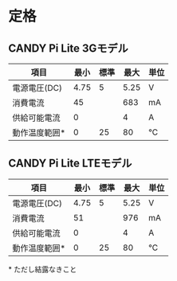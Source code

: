 # 定格

## CANDY Pi Lite 3Gモデル

| 項目            |  最小 | 標準 | 最大 | 単位 |
| -------------- | ----- | --- | ---- | --- |
|  電源電圧(DC)    | 4.75 |  5  | 5.25 | V   |
|  消費電流        | 45   |     | 683  | mA  |
|  供給可能電流     | 0    |     | 4    | A   |
|  動作温度範囲*    | 0    | 25  | 80   | ℃   |

## CANDY Pi Lite LTEモデル

| 項目            |  最小 | 標準 | 最大 | 単位 |
| -------------- | ----- | --- | ---- | --- |
|  電源電圧(DC)    | 4.75 |  5  | 5.25 | V   |
|  消費電流        | 51   |     | 976  | mA  |
|  供給可能電流     | 0    |     | 4    | A   |
|  動作温度範囲*    | 0    | 25  | 80   | ℃   |

\* ただし結露なきこと

